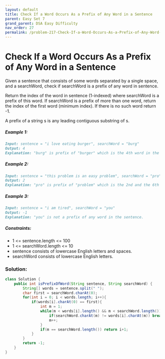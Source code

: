 ```yaml
---
layout: default
title: Check If a Word Occurs As a Prefix of Any Word in a Sentence
parent: Easy Set 7
grand_parent: DSA Easy Difficulty
nav_order: 27
permalink: /problem-217-Check-If-a-Word-Occurs-As-a-Prefix-of-Any-Word-in-a-Sentence/
---
```

# Check If a Word Occurs As a Prefix of Any Word in a Sentence
Given a sentence that consists of some words separated by a single space, and a searchWord, check if searchWord is a prefix of any word in sentence.

Return the index of the word in sentence (1-indexed) where searchWord is a prefix of this word. If searchWord is a prefix of more than one word, return the index of the first word (minimum index). If there is no such word return -1.

A prefix of a string s is any leading contiguous substring of s.

##### Example 1:
```markdown
Input: sentence = "i love eating burger", searchWord = "burg"
Output: 4
Explanation: "burg" is prefix of "burger" which is the 4th word in the sentence.
```
##### Example 2:
```markdown
Input: sentence = "this problem is an easy problem", searchWord = "pro"
Output: 2
Explanation: "pro" is prefix of "problem" which is the 2nd and the 6th word in the sentence, but we return 2 as it's the minimal index.
```

##### Example 3:
```markdown
Input: sentence = "i am tired", searchWord = "you"
Output: -1
Explanation: "you" is not a prefix of any word in the sentence.
```
##### Constraints:
* 1 <= sentence.length <= 100
* 1 <= searchWord.length <= 10
* sentence consists of lowercase English letters and spaces.
* searchWord consists of lowercase English letters.

### Solution:
```java
class Solution {
    public int isPrefixOfWord(String sentence, String searchWord) {
        String[] words = sentence.split(" ");
        char first = searchWord.charAt(0);
        for(int i = 0; i < words.length; i++){
            if(words[i].charAt(0) == first){
                int m = 1;
                while(m < words[i].length() && m < searchWord.length()){
                    if(searchWord.charAt(m) != words[i].charAt(m)) break;
                    m++;
                }
                if(m == searchWord.length()) return i+1;
            }
        }
        return -1;
    }
}
```